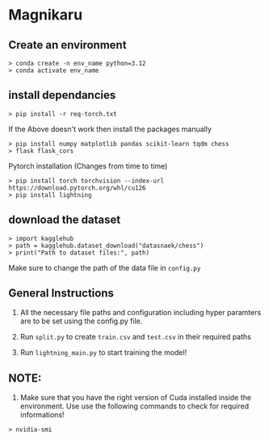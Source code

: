 # Magnikaru


## Create an environment
```
> conda create -n env_name python=3.12
> conda activate env_name
```

## install dependancies
```
> pip install -r req-torch.txt
```
If the Above doesn't work then install the packages manually

```
> pip install numpy matplotlib pandas scikit-learn tqdm chess
> flask flask_cors
```

Pytorch installation (Changes from time to time)
```
> pip install torch torchvision --index-url https://download.pytorch.org/whl/cu126
> pip install lightning
```


## download the dataset
```
> import kagglehub
> path = kagglehub.dataset_download("datasnaek/chess")
> print("Path to dataset files:", path)
```

Make sure to change the path of the data file in ```config.py```

## General Instructions
1. All the necessary file paths and configuration including hyper paramters are to be set using the config.py file.

2. Run ```split.py``` to create ```train.csv``` and ```test.csv``` in their required paths

3. Run ```lightning_main.py``` to start training the model!

## NOTE:
1. Make sure that you have the right version of Cuda installed inside the environment. Use use the following commands to check for required informations!
```
> nvidia-smi 
```